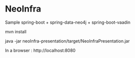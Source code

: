 NeoInfra
========

Sample spring-boot + spring-data-neo4j + spring-boot-vaadin

mvn install

java -jar neoInfra-presentation/target/NeoInfraPresentation.jar

In a browser : http://localhost:8080
